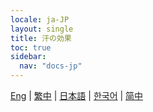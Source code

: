 ```yaml
---
locale: ja-JP
layout: single
title: 汗の効果
toc: true
sidebar:
  nav: "docs-jp"
---
```

[Eng](/dancexr/features/sweat_effect) | [繁中](/tw/dancexr/features/sweat_effect) | [日本語](/jp/dancexr/features/sweat_effect) | [한국어](/kr/dancexr/features/sweat_effect) | [简中](/zh/dancexr/features/sweat_effect)
